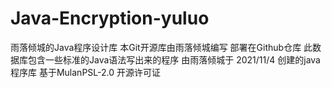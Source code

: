 # Java-Encryption-yuluo
雨落倾城的Java程序设计库 本Git开源库由雨落倾城编写 部署在Github仓库 此数据库包含一些标准的Java语法写出来的程序 由雨落倾城于 2021/11/4 创建的java程序库 基于MulanPSL-2.0 开源许可证
